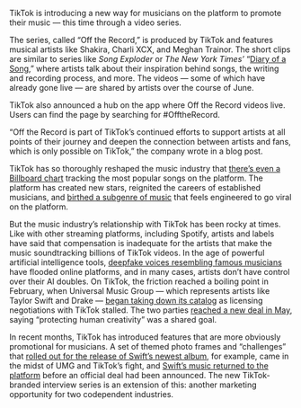 TikTok is introducing a new way for musicians on the platform to promote their music — this time through a video series.

The series, called “Off the Record,” is produced by TikTok and features musical artists like Shakira, Charli XCX, and Meghan Trainor. The short clips are similar to series like *Song Exploder* or *The New York Times’* “[Diary of a Song](https://www.nytimes.com/video/diaryofasong),” where artists talk about their inspiration behind songs, the writing and recording process, and more. The videos — some of which have already gone live — are shared by artists over the course of June.

TikTok also announced a hub on the app where Off the Record videos live. Users can find the page by searching for \#OfftheRecord.

“Off the Record is part of TikTok’s continued efforts to support artists at all points of their journey and deepen the connection between artists and fans, which is only possible on TikTok,” the company wrote in a blog post.

TikTok has so thoroughly reshaped the music industry that [there’s even a Billboard chart](/2023/9/14/23873516/billboard-tiktok-top-50-chart-songs) tracking the most popular songs on the platform. The platform has created new stars, reignited the careers of established musicians, and [birthed a subgenre of music](https://www.nbcnews.com/pop-culture/pop-culture-news/people-are-getting-tired-tiktok-music-formula-rcna29741) that feels engineered to go viral on the platform.

But the music industry’s relationship with TikTok has been rocky at times. Like with other streaming platforms, including Spotify, artists and labels have said that compensation is inadequate for the artists that make the music soundtracking billions of TikTok videos. In the age of powerful artificial intelligence tools, [deepfake voices resembling famous musicians](/2023/5/1/23703087/ai-drake-the-weeknd-music-copyright-legal-battle-right-of-publicity) have flooded online platforms, and in many cases, artists don’t have control over their AI doubles. On TikTok, the friction reached a boiling point in February, when Universal Music Group — which represents artists like Taylor Swift and Drake — [began taking down its catalog](/2024/2/1/24057839/umg-pulls-tiktok-music-ai-contract-dispute) as licensing negotiations with TikTok stalled. The two parties [reached a new deal in May](/2024/5/2/24146994/tiktok-universal-music-group-sign-deal-generative-ai), saying “protecting human creativity” was a shared goal.

In recent months, TikTok has introduced features that are more obviously promotional for musicians. A set of themed photo frames and “challenges” that [rolled out for the release of Swift’s newest album](/2024/4/19/24134795/taylor-swift-ttpd-tiktok-hub-universal-music-group), for example, came in the midst of UMG and TikTok’s fight, and [Swift’s music returned to the platform](/2024/4/11/24127406/taylor-swifts-music-tiktok-umg-deal) before an official deal had been announced. The new TikTok-branded interview series is an extension of this: another marketing opportunity for two codependent industries.

